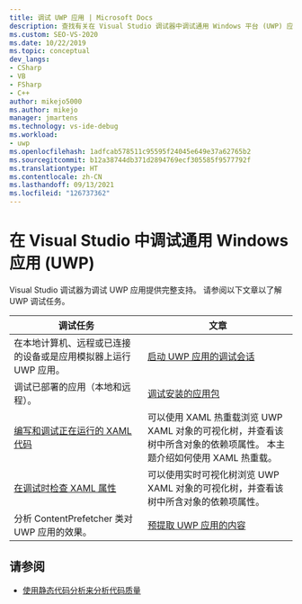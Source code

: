 ```yaml
---
title: 调试 UWP 应用 | Microsoft Docs
description: 查找有关在 Visual Studio 调试器中调试通用 Windows 平台 (UWP) 应用的任务的文章。
ms.custom: SEO-VS-2020
ms.date: 10/22/2019
ms.topic: conceptual
dev_langs:
- CSharp
- VB
- FSharp
- C++
author: mikejo5000
ms.author: mikejo
manager: jmartens
ms.technology: vs-ide-debug
ms.workload:
- uwp
ms.openlocfilehash: 1adfcab578511c95595f24045e649e37a62765b2
ms.sourcegitcommit: b12a38744db371d2894769ecf305585f9577792f
ms.translationtype: HT
ms.contentlocale: zh-CN
ms.lasthandoff: 09/13/2021
ms.locfileid: "126737362"
---
```

# <a name="debug-universal-windows-apps-uwp-in-visual-studio"></a>在 Visual Studio 中调试通用 Windows 应用 (UWP)

Visual Studio 调试器为调试 UWP 应用提供完整支持。 请参阅以下文章以了解 UWP 调试任务。

|调试任务|文章|
|-|-|
|在本地计算机、远程或已连接的设备或是应用模拟器上运行 UWP 应用。|[启动 UWP 应用的调试会话](../debugger/start-a-debugging-session-for-a-store-app-in-visual-studio-vb-csharp-cpp-and-xaml.md)|
|调试已部署的应用（本地和远程）。|[调试安装的应用包](../debugger/debug-installed-app-package.md)|
| [编写和调试正在运行的 XAML 代码](../xaml-tools/xaml-hot-reload.md) | 可以使用 XAML 热重载浏览 UWP XAML 对象的可视化树，并查看该树中所含对象的依赖项属性。 本主题介绍如何使用 XAML 热重载。 |
| [在调试时检查 XAML 属性](../xaml-tools/xaml-hot-reload.md) | 可以使用实时可视化树浏览 UWP XAML 对象的可视化树，并查看该树中所含对象的依赖项属性。 |
|分析 ContentPrefetcher 类对 UWP 应用的效果。|[预提取 UWP 应用的内容](../debugger/prefetch-content-for-windows-store-apps.md)|

## <a name="see-also"></a>请参阅
- [使用静态代码分析来分析代码质量](../code-quality/code-analysis-for-managed-code-overview.md)
